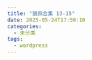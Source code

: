 ```yaml
---
title: "狼叔合集 13-15"
date: 2025-05-24T17:59:10
categories:
  - 未分类
tags:
  - wordpress
---
```










